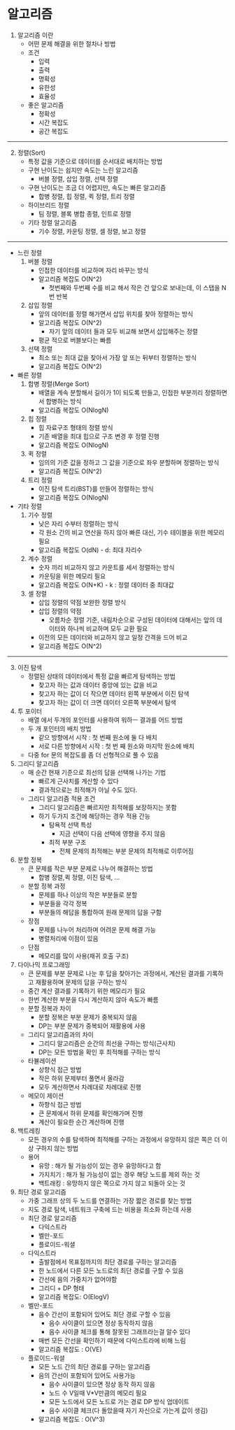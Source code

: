 # 알고리즘
1. 알고리즘 이란
    - 어떤 문제 해결을 위한 절차나 방법
    - 조건
        - 입력
        - 출력
        - 명확성
        - 유한성
        - 효율성
    - 좋은 알고리즘
        - 정확성
        - 시간 복잡도
        - 공간 복잡도
***
2. 정렬(Sort)
    + 특정 값을 기준으로 데이터를 순서대로 배치하는 방법
    + 구현 난이도는 쉽지만 속도는 느린 알고리즘
        - 버블 정렬, 삽입 정렬, 선택 정렬
    + 구현 난이도는 조금 더 어렵지만, 속도는 빠른 알고리즘
        - 합병 정렬, 힙 정렬, 퀵 정렬, 트리 정렬
    + 하이브리드 정렬
        - 팀 정렬, 블록 병합 종렬, 인트로 정렬
    + 기타 정렬 알고리즘
        - 기수 정렬, 카운팅 정렬, 셀 정렬, 보고 정렬
***
+ 느린 정렬
    1. 버블 정렬
        + 인접한 데이터를 비교하며 자리 바꾸는 방식
        + 알고리즘 복잡도 O(N^2)
            - 첫번째와 두번째 수를 비교 해서 작은 건 앞으로 보내는데, 이 스탭을 N번 반복
    2. 삽입 정렬
        + 앞의 데이터를 정렬 해가면서 삽입 위치를 찾아 정렬하는 방식
        + 알고리즘 복잡도 O(N^2)
            - 자기 앞의 데이터 들과 모두 비교해 보면서 삽입해주는 정렬
        + 평균 적으로 버블보다는 빠름
    3. 선택 정렬
        + 최소 또는 최대 값을 찾아서 가장 앞 또는 뒤부터 정렬하는 방식
        + 알고리즘 복잡도 O(N^2)
+ 빠른 정렬
    1. 합병 정렬(Merge Sort)
        + 배열을 계속 분할해서 길이가 1이 되도록 만들고, 인접한 부분끼리 정렬하면서 합병하는 방식
        + 알고리즘 복잡도 O(NlogN)
    2. 힙 정렬
        + 힙 자료구조 형태의 정렬 방식
        + 기존 배열을 최대 힙으로 구조 변경 후 정렬 진행
        + 알고리즘 복잡도 O(NlogN)
    3. 퀵 정렬
        + 임의의 기준 값을 정하고 그 값을 기준으로 좌우 분할하며 정렬하는 방식
        + 알고리즘 복잡도 O(N^2)
    4. 트리 정렬
        + 이진 탐색 트리(BST)를 만들어 정렬하는 방식
        + 알고리즘 복잡도 O(NlogN)
+ 기타 정렬
    1. 기수 정렬
        + 낮은 자리 수부터 정렬하는 방식
        + 각 원소 간의 비교 연산을 하지 않아 빠른 대신, 기수 테이블을 위한 메모리 필요
        + 알고리즘 복잡도 O(dN) - d: 최대 자리수
    2. 계수 정렬
        + 숫자 끼리 비교하지 않고 카운트를 세서 정렬하는 방식
        + 카운팅을 위한 메모리 필요
        + 알고리즘 복잡도 O(N+K) - k : 정렬 데이터 중 최대값
    3. 셸 정렬
        + 삽입 정렬의 약점 보완한 정렬 방식
        + 삽입 정렬의 약점
            - 오름차순 정렬 기준, 내림차순으로 구성된 데이터에 대해서는 앞의 데이터와 하나씩 비교하며 모두 교환 필요
        + 이전의 모든 데이터와 비교하지 않고 일정 간격을 드어 비교
        + 알고리즘 복잡도 O(N^2)
***
3. 이진 탐색
    + 정렬된 상태의 데이터에서 특정 값을 빠르게 탐색하는 방법
        - 찾고자 하는 값과 데이터 중앙에 있는 값을 비교
        - 찾고자 하는 값이 더 작으면 데이터 왼쪽 부분에서 이진 탐색
        - 찾고자 하는 값이 더 크면 데이터 오른쪽 부분에서 탐색
4. 투 포이터
    + 배열 에서 두개의 포인터를 사용하여 워하ㅡ 결과를 어드 방법
    + 두 개 포인터의 배치 방법
        - 같으 방향에서 시작 : 첫 번째 원소에 둘 다 배치
        - 서로 다른 방향에서 시작 : 첫 번 째 원소와 마지막 원소에 배치
    + 다중 for 문의 복잡도를 좀 더 선형적으로 풀 수 있음
5. 그리디 알고리즘
    + 매 순간 현재 기준으로 최선의 답을 선택해 나가는 기법
        - 빠르게 근사치를 계산할 수 있다
        - 결과적으로는 최적해가 아닐 수도 있다.
    + 그리디 알고리즘 적용 조건
        - 그리디 알고리즘은 빠르지만 최적해를 보장하지는 못함
        - 하기 두가지 조건에 해당하는 경우 적용 간능
            - 탐욕적 선택 특성
                - 지금 선택이 다음 선택에 영향을 주지 않음
            - 최적 부분 구조
                - 전체 문제의 최적해는 부분 문제의 최적해로 이루어짐
6. 분할 정복
    + 큰 문제를 작은 부분 문제로 나누어 해결하는 방법
        - 합병 정렬,퀵 정렬, 이진 탐색, ...
    + 분할 정복 과정
        - 문제를 하나 이상의 작은 부분들로 분할
        - 부분들을 각각 정복
        - 부분들의 해답을 통합하여 원래 문제의 답을 구함
    + 장점
        - 문제를 나누어 처리하며 어려운 문제 해결 가능
        - 병렬처리에 이점이 있음
    + 단점
        - 메모리를 많이 사용(재귀 호출 구조)
7. 다이나믹 프로그래밍
    + 큰 문제를 부분 문제로 나눈 후 답을 찾아가는 과정에서, 계산된 결과를 기록하고 재활용하며 문제의 답을 구하는 방식
    + 중간 계산 결과를 기록하기 위한 메모리가 필요
    + 한번 계산한 부분을 다시 계산하지 않아 속도가 빠름
    + 분할 정복과 차이
        - 분할 정복은 부분 문제가 중복되지 않음
        - DP는 부분 문제가 중복되어 재활용에 사용
    + 그리디 알고리즘과의 차이
        - 그리디 알고리즘은 순간의 최선을 구하는 방식(근사치)
        - DP는 모든 방법을 확인 후 최적해를 구하는 방식
    + 타뷸레이션
        - 상향식 접근 방법
        - 작은 하위 문제부터 풀면서 올라감
        - 모두 계산하면서 차례대로 차례대로 진행
    + 메모이 제이션
        - 하향식 접근 방법
        - 큰 문제에서 하위 문제를 확인해가며 진행
        - 계산이 필요한 순간 계산하며 진행
8. 백트레킹
    + 모든 경우의 수를 탐색하며 최적해를 구하는 과정에서 유망하지 않은 쪽은 더 이상 구하지 않는 방법
    + 용어
        - 유망 : 해가 될 가능성이 있는 경우 유망하다고 함
        - 가지치기 : 해가 될 가능성이 없는 경우 해당 노드를 제외 하는 것
        - 백트래킹 : 유망하지 않은 쪽으로 가지 않고 되돌아 오는 것
9. 최단 경로 알고리즘
    + 가중 그래프 상의 두 노드를 연결하는 가장 짧은 경로를 찾는 방법
    + 지도 경로 탐색, 네트워크 구축에 드는 비용을 최소화 하는데 사용
    + 최단 경로 알고리즘
        - 다익스트라
        - 벨만-포드
        - 플로이드-워셜
    + 다익스트라
        - 출발점에서 목표점까지의 최단 경로를 구하는 알고리즘
        - 한 노드에서 다른 모든 노드로의 최단 경로를 구할 수 있음
        - 간선에 음의 가중치가 없어야함
        - 그리디 + DP 형태
        - 알고리즘 복잡도: O(ElogV)
    + 벨만-포드
        - 음수 간선이 포함되어 있어도 최단 경로 구할 수 있음
            - 음수 사이클이 있으면 정상 동작하지 않음
            - 음수 사이클 체크를 통해 잘못된 그래프라는걸 알수 있다
        - 매번 모든 간선을 확인하기 때문에 다익스트라에 비해 느림
        - 알고리즘 복잡도 : O(VE)
    + 플로이드-워셜
        - 모든 노드 간의 최단 경로를 구하는 알고리즘
        - 음의 간선이 포함되어 있어도 사용가능
            - 음수 사이클이 있으면 정상 동작 하지 않음
            - 노드 수 V일때 V*V만큼의 메모리 필요
            - 모든 노드에서 모든 노드로 가는 경로 DP 방식 업데이트
            - 음수 사이클 체크(다 돌았을때 자기 자신으로 가는게 값이 생김)
        - 알고리즘 복잡도 : O(V^3)